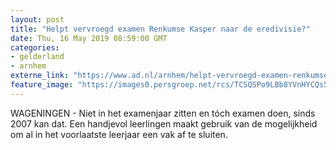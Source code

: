 ```yaml
---
layout: post
title: "Helpt vervroegd examen Renkumse Kasper naar de eredivisie?"
date: Thu, 16 May 2019 08:59:00 GMT
categories: 
- gelderland 
- arnhem 
externe_link: "https://www.ad.nl/arnhem/helpt-vervroegd-examen-renkumse-kasper-naar-de-eredivisie~a6c79cfb/"
feature_image: "https://images0.persgroep.net/rcs/TCSQSPo9LBb8YVnHYCQs5brzX4s/diocontent/148247876/_fitwidth/400/?appId=21791a8992982cd8da851550a453bd7f&quality=0.7"
---
```


WAGENINGEN - Niet in het examenjaar zitten en tóch examen doen, sinds 2007 kan dat. Een handjevol leerlingen maakt gebruik van de mogelijkheid om al in het voorlaatste leerjaar een vak af te sluiten.
